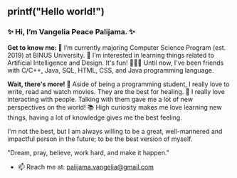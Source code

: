<h2> printf("Hello world!") </h2>
<h3> ✨ Hi, I’m Vangelia Peace Palijama. ✨ </h3>

<b> Get to know me: </b>
🌱 I’m currently majoring Computer Science Program (est. 2019) at BINUS University.
👀 I’m interested in learning things related to Artificial Intelligence and Design. It's fun!
👩🏻‍💻 Until now, I've been friends with C/C++, Java, SQL, HTML, CSS, and Java programming language.

<b> Wait, there's more! </b>
🤩 Aside of being a programming student, I really love to write, read and watch movies. They are the best for healing.
🙌 I really love interacting with people. Talking with them gave me a lot of new perspectives on the world!
📚 High curiosity makes me love learning new things, having a lot of knowledge gives me the best feeling.

I'm not the best, but I am always willing to be a great, well-mannered and impactful person in the future; 
to be the best version of myself.

"Dream, pray, believe, work hard, and make it happen."

- 📫 Reach me at: palijama.vangelia@gmail.com

<!---
vangeliapeace/vangeliapeace is a ✨ special ✨ repository because its `README.md` (this file) appears on your GitHub profile.
You can click the Preview link to take a look at your changes.
--->
